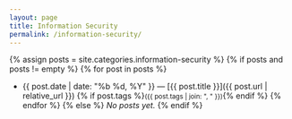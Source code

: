 ```yaml
---
layout: page
title: Information Security
permalink: /information-security/
---
```


{% assign posts = site.categories.information-security %}
{% if posts and posts != empty %}
{% for post in posts %}
- {{ post.date | date: "%b %d, %Y" }} — [{{ post.title }}]({{ post.url | relative_url }})
  {% if post.tags %}<small>({{ post.tags | join: ", " }})</small>{% endif %}
{% endfor %}
{% else %}
_No posts yet._
{% endif %}
